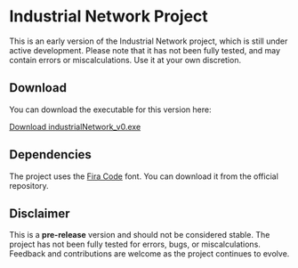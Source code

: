 # Industrial Network Project

This is an early version of the Industrial Network project, which is still under active development. Please note that it has not been fully tested, and may contain errors or miscalculations. Use it at your own discretion.

## Download

You can download the executable for this version here:

[Download industrialNetwork_v0.exe](https://github.com/CesarCruzUtec/industrialNetwork/releases/download/v0.0.2/industrialNetwork.exe)

## Dependencies

The project uses the [Fira Code](https://github.com/tonsky/FiraCode) font. You can download it from the official repository.

## Disclaimer

This is a **pre-release** version and should not be considered stable. The project has not been fully tested for errors, bugs, or miscalculations. Feedback and contributions are welcome as the project continues to evolve.
